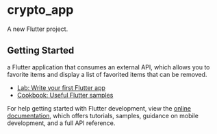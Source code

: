 # crypto_app

A new Flutter project.

## Getting Started

a Flutter application that consumes an external API, which allows you to favorite items and display a list of favorited items that can be removed.
- [Lab: Write your first Flutter app](https://docs.flutter.dev/get-started/codelab)
- [Cookbook: Useful Flutter samples](https://docs.flutter.dev/cookbook)

For help getting started with Flutter development, view the
[online documentation](https://docs.flutter.dev/), which offers tutorials,
samples, guidance on mobile development, and a full API reference.
